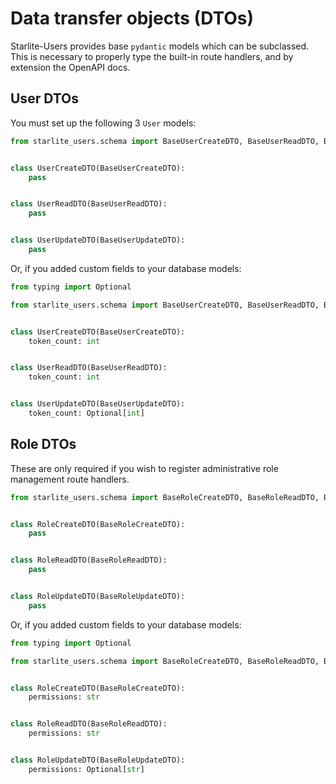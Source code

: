 # Data transfer objects (DTOs)

Starlite-Users provides base `pydantic` models which can be subclassed. This is necessary to properly type the built-in route handlers, and by extension the OpenAPI docs.

## User DTOs

You must set up the following 3 `User` models:

```python
from starlite_users.schema import BaseUserCreateDTO, BaseUserReadDTO, BaseUserUpdateDTO


class UserCreateDTO(BaseUserCreateDTO):
    pass


class UserReadDTO(BaseUserReadDTO):
    pass


class UserUpdateDTO(BaseUserUpdateDTO):
    pass
```
Or, if you added custom fields to your database models:
```python
from typing import Optional

from starlite_users.schema import BaseUserCreateDTO, BaseUserReadDTO, BaseUserUpdateDTO


class UserCreateDTO(BaseUserCreateDTO):
    token_count: int


class UserReadDTO(BaseUserReadDTO):
    token_count: int


class UserUpdateDTO(BaseUserUpdateDTO):
    token_count: Optional[int]
```

## Role DTOs

These are only required if you wish to register administrative role management route handlers.

```python
from starlite_users.schema import BaseRoleCreateDTO, BaseRoleReadDTO, BaseRoleUpdateDTO


class RoleCreateDTO(BaseRoleCreateDTO):
    pass


class RoleReadDTO(BaseRoleReadDTO):
    pass


class RoleUpdateDTO(BaseRoleUpdateDTO):
    pass
```
Or, if you added custom fields to your database models:
```python
from typing import Optional

from starlite_users.schema import BaseRoleCreateDTO, BaseRoleReadDTO, BaseRoleUpdateDTO


class RoleCreateDTO(BaseRoleCreateDTO):
    permissions: str


class RoleReadDTO(BaseRoleReadDTO):
    permissions: str


class RoleUpdateDTO(BaseRoleUpdateDTO):
    permissions: Optional[str]
```
